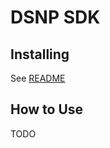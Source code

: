 # DSNP SDK

## Installing

See [README](https://github.com/LibertyDSNP/sdk-ts/)

## How to Use

TODO
